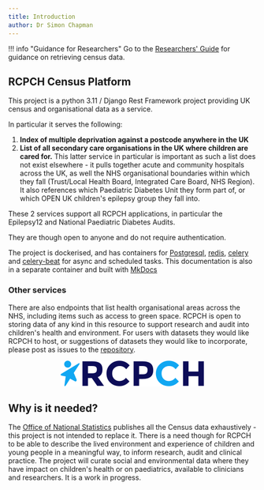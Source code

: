 ```yaml
---
title: Introduction
author: Dr Simon Chapman
---
```

!!! info "Guidance for Researchers"
    Go to the [Researchers' Guide](./researchers/api.md) for guidance on retrieving census data.

## RCPCH Census Platform

This project is a python 3.11 / Django Rest Framework project providing UK census and organisational data as a service.

In particular it serves the following:

1. **Index of multiple deprivation against a postcode anywhere in the UK**
2. **List of all secondary care organisations in the UK where children are cared for.**
This latter service in particular is important as such a list does not exist elsewhere - it pulls together acute and community hospitals across the UK, as well the NHS organisational boundaries within which they fall (Trust/Local Health Board, Integrated Care Board, NHS Region). It also references which Paediatric Diabetes Unit they form part of, or which OPEN UK children's epilepsy group they fall into.

These 2 services support all RCPCH applications, in particular the Epilepsy12 and National Paediatric Diabetes Audits.

They are though open to anyone and do not require authentication.

The project is dockerised, and has containers for [Postgresql](https://www.postgresql.org/), [redis](https://redis.com/), [celery](https://docs.celeryq.dev/en/stable/django/first-steps-with-django.html) and [celery-beat](https://docs.celeryq.dev/en/stable/reference/celery.beat.html) for async and scheduled tasks. This documentation is also in a separate container and built with [MkDocs](https://www.mkdocs.org/)

### Other services

There are also endpoints that list health organisational areas across the NHS, including items such as access to green space. RCPCH is open to storing data of any kind in this resource to support research and audit into children's health and environment. For users with datasets they would like RCPCH to host, or suggestions of datasets they would like to incorporate, please post as issues to the [repository](https://github.com/rcpch/rcpch-census-platform/issues).

<p align="center">
    <p align="center">
    <img src='../docs/_assets/_images/rcpch-logo-mobile.4d5b446caf9a.svg' alt='RCPCH Logo'>
    </p>
</p>

## Why is it needed?

The [Office of National Statistics](https://www.ons.gov.uk) publishes all the Census data exhaustively - this project is not intended to replace it. There is a need though for RCPCH to be able to describe the lived environment and experience of children and young people in a meaningful way, to inform research, audit and clinical practice. The project will curate social and environmental data where they have impact on children's health or on paediatrics, available to clinicians and researchers. It is a work in progress.
